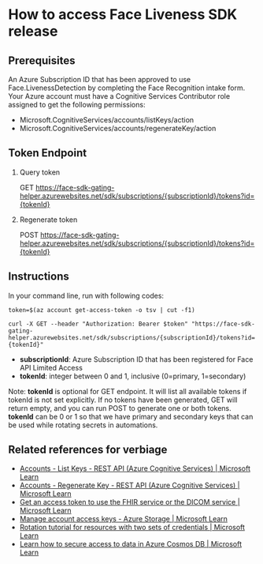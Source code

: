 # How to access Face Liveness SDK release

## Prerequisites
An Azure Subscription ID that has been approved to use Face.LivenessDetection by completing the Face Recognition intake form.
Your Azure account must have a Cognitive Services Contributor role assigned to get the following permissions:
- Microsoft.CognitiveServices/accounts/listKeys/action
- Microsoft.CognitiveServices/accounts/regenerateKey/action

## Token Endpoint
1. Query token

    GET https://face-sdk-gating-helper.azurewebsites.net/sdk/subscriptions/{subscriptionId}/tokens?id={tokenId}
2. Regenerate token
    
    POST https://face-sdk-gating-helper.azurewebsites.net/sdk/subscriptions/{subscriptionId}/tokens?id={tokenId}

## Instructions
In your command line, run with following codes:
```
token=$(az account get-access-token -o tsv | cut -f1)

curl -X GET --header "Authorization: Bearer $token" "https://face-sdk-gating-helper.azurewebsites.net/sdk/subscriptions/{subscriptionId}/tokens?id={tokenId}"
```

- **subscriptionId**: Azure Subscription ID that has been registered for Face API Limited Access
- **tokenId**: integer between 0 and 1, inclusive (0=primary, 1=secondary)

Note: 
**tokenId** is optional for GET endpoint. It will list all available tokens if tokenId is not set explicitly. If no tokens have been generated, GET will return empty, and you can run POST to generate one or both tokens. **tokenId** can be 0 or 1 so that we have primary and secondary keys that can be used while rotating secrets in automations.

## Related references for verbiage
- [Accounts - List Keys - REST API (Azure Cognitive Services) | Microsoft Learn](https://learn.microsoft.com/en-us/rest/api/cognitiveservices/accountmanagement/accounts/list-keys?view=rest-cognitiveservices-accountmanagement-2023-05-01&tabs=HTTP)
- [Accounts - Regenerate Key - REST API (Azure Cognitive Services) | Microsoft Learn](https://learn.microsoft.com/en-us/rest/api/cognitiveservices/accountmanagement/accounts/regenerate-key?view=rest-cognitiveservices-accountmanagement-2023-05-01&tabs=HTTP)
- [Get an access token to use the FHIR service or the DICOM service | Microsoft Learn](https://learn.microsoft.com/en-us/azure/healthcare-apis/get-access-token?tabs=azure-cli)
- [Manage account access keys - Azure Storage | Microsoft Learn](https://learn.microsoft.com/en-us/azure/storage/common/storage-account-keys-manage?tabs=azure-portal)
- [Rotation tutorial for resources with two sets of credentials | Microsoft Learn](https://learn.microsoft.com/en-us/azure/key-vault/secrets/tutorial-rotation-dual?tabs=azure-cli)
- [Learn how to secure access to data in Azure Cosmos DB | Microsoft Learn](https://learn.microsoft.com/en-us/azure/cosmos-db/secure-access-to-data?tabs=using-primary-key#primary-keys)
